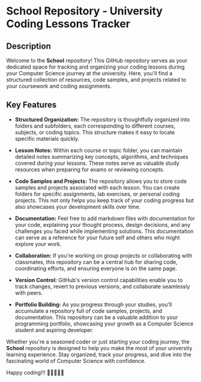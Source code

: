 # School Repository - University Coding Lessons Tracker

## Description
Welcome to the **School** repository! This GitHub repository serves as your dedicated space for tracking and organizing your coding lessons during your Computer Science journey at the university. Here, you'll find a structured collection of resources, code samples, and projects related to your coursework and coding assignments.

## Key Features
- **Structured Organization:** The repository is thoughtfully organized into folders and subfolders, each corresponding to different courses, subjects, or coding topics. This structure makes it easy to locate specific materials quickly.

- **Lesson Notes:** Within each course or topic folder, you can maintain detailed notes summarizing key concepts, algorithms, and techniques covered during your lessons. These notes serve as valuable study resources when preparing for exams or reviewing concepts.

- **Code Samples and Projects:** The repository allows you to store code samples and projects associated with each lesson. You can create folders for specific assignments, lab exercises, or personal coding projects. This not only helps you keep track of your coding progress but also showcases your development skills over time.

- **Documentation:** Feel free to add markdown files with documentation for your code, explaining your thought process, design decisions, and any challenges you faced while implementing solutions. This documentation can serve as a reference for your future self and others who might explore your work.

- **Collaboration:** If you're working on group projects or collaborating with classmates, this repository can be a central hub for sharing code, coordinating efforts, and ensuring everyone is on the same page.

- **Version Control:** GitHub's version control capabilities enable you to track changes, revert to previous versions, and collaborate seamlessly with peers.

- **Portfolio Building:** As you progress through your studies, you'll accumulate a repository full of code samples, projects, and documentation. This repository can be a valuable addition to your programming portfolio, showcasing your growth as a Computer Science student and aspiring developer.

Whether you're a seasoned coder or just starting your coding journey, the **School** repository is designed to help you make the most of your university learning experience. Stay organized, track your progress, and dive into the fascinating world of Computer Science with confidence.

Happy coding!!! 🚀👩‍💻👨‍💻


<!-- Im trying not to loose my GitHub Streak -->
<!-- Im trying not to loose my GitHub Streak -->
<!-- Im trying not to loose my GitHub Streak -->
<!-- Im trying not to loose my GitHub Streak -->
<!-- Im trying not to loose my GitHub Streak -->
<!-- Im trying not to loose my GitHub Streak -->
<!-- Im trying not to loose my GitHub Streak -->
<!-- Im trying not to loose my GitHub Streak -->
<!-- Im trying not to loose my GitHub Streak -->
<!-- Im trying not to loose my GitHub Streak -->
<!-- Im trying not to loose my GitHub Streak -->
<!-- Im trying not to loose my GitHub Streak -->
<!-- Im trying not to loose my GitHub Streak -->